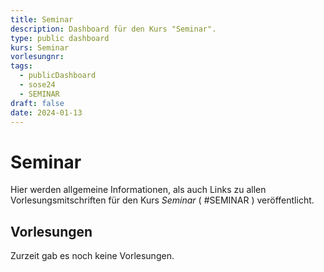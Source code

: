 ```yaml
---
title: Seminar
description: Dashboard für den Kurs "Seminar".
type: public dashboard
kurs: Seminar
vorlesungnr: 
tags:
  - publicDashboard
  - sose24
  - SEMINAR
draft: false
date: 2024-01-13
---
```


# Seminar

Hier werden allgemeine Informationen, als auch Links zu allen Vorlesungsmitschriften für den Kurs *Seminar* ( #SEMINAR  )  veröffentlicht. 

## Vorlesungen

Zurzeit gab es noch keine Vorlesungen.